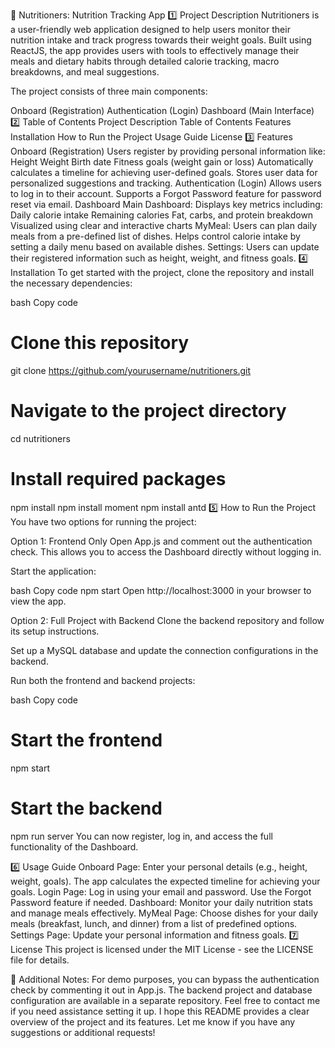 📱 Nutritioners: Nutrition Tracking App
1️⃣ Project Description
Nutritioners is a user-friendly web application designed to help users monitor their nutrition intake and track progress towards their weight goals. Built using ReactJS, the app provides users with tools to effectively manage their meals and dietary habits through detailed calorie tracking, macro breakdowns, and meal suggestions.

The project consists of three main components:

Onboard (Registration)
Authentication (Login)
Dashboard (Main Interface)
2️⃣ Table of Contents
Project Description
Table of Contents
Features
Installation
How to Run the Project
Usage Guide
License
3️⃣ Features
Onboard (Registration)
Users register by providing personal information like:
Height
Weight
Birth date
Fitness goals (weight gain or loss)
Automatically calculates a timeline for achieving user-defined goals.
Stores user data for personalized suggestions and tracking.
Authentication (Login)
Allows users to log in to their account.
Supports a Forgot Password feature for password reset via email.
Dashboard
Main Dashboard: Displays key metrics including:
Daily calorie intake
Remaining calories
Fat, carbs, and protein breakdown
Visualized using clear and interactive charts
MyMeal:
Users can plan daily meals from a pre-defined list of dishes.
Helps control calorie intake by setting a daily menu based on available dishes.
Settings:
Users can update their registered information such as height, weight, and fitness goals.
4️⃣ Installation
To get started with the project, clone the repository and install the necessary dependencies:

bash
Copy code
# Clone this repository
git clone https://github.com/yourusername/nutritioners.git

# Navigate to the project directory
cd nutritioners

# Install required packages
npm install
npm install moment
npm install antd
5️⃣ How to Run the Project
You have two options for running the project:

Option 1: Frontend Only
Open App.js and comment out the authentication check.
This allows you to access the Dashboard directly without logging in.

Start the application:

bash
Copy code
npm start
Open http://localhost:3000 in your browser to view the app.

Option 2: Full Project with Backend
Clone the backend repository and follow its setup instructions.

Set up a MySQL database and update the connection configurations in the backend.

Run both the frontend and backend projects:

bash
Copy code
# Start the frontend
npm start

# Start the backend
npm run server
You can now register, log in, and access the full functionality of the Dashboard.

6️⃣ Usage Guide
Onboard Page: Enter your personal details (e.g., height, weight, goals). The app calculates the expected timeline for achieving your goals.
Login Page: Log in using your email and password. Use the Forgot Password feature if needed.
Dashboard: Monitor your daily nutrition stats and manage meals effectively.
MyMeal Page: Choose dishes for your daily meals (breakfast, lunch, and dinner) from a list of predefined options.
Settings Page: Update your personal information and fitness goals.
7️⃣ License
This project is licensed under the MIT License - see the LICENSE file for details.

📌 Additional Notes:
For demo purposes, you can bypass the authentication check by commenting it out in App.js.
The backend project and database configuration are available in a separate repository. Feel free to contact me if you need assistance setting it up.
I hope this README provides a clear overview of the project and its features. Let me know if you have any suggestions or additional requests!
